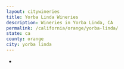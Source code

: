 ```yaml
---
layout: citywineries
title: Yorba Linda Wineries
description: Wineries in Yorba Linda, CA
permalink: /california/orange/yorba-linda/
state: ca
county: orange
city: yorba linda
---
```

-
